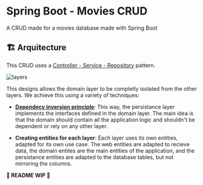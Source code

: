 # Spring Boot - Movies CRUD
A CRUD made for a movies database made with Spring Boot

## 🏗️ Arquitecture
This CRUD uses a [Controller - Service - Repository](https://tom-collings.medium.com/controller-service-repository-16e29a4684e5) pattern.

![layers](https://i.imgur.com/4p4h1ff.png)

This designs allows the domain layer to be completly isolated from the other layers. We achieve this using a variety of techniques:
- [**Dependecy inversion principle**](https://en.wikipedia.org/wiki/Dependency_inversion_principle): This way, the persistance layer implements the interfaces defined in the domain layer. The main idea is that the domain should contain all the application logic and shouldn't be dependent or rely on any other layer.
  
- **Creating entities for each layer**: Each layer uses its own entities, adapted for its own use case. The web entities are adapted to recieve data, the domain entites are the main entities of the application, and the persistance entities are adapted to the database tables, but not mirroring the columns.

**🚧 README WIP 🚧**

